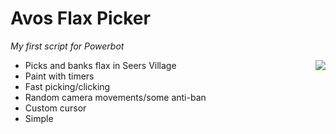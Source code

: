 <h1>Avos Flax Picker</h1>
<i>My first script for Powerbot</i>

<ul align="left">
<img align="right" style="float:right" src="http://i.imgur.com/31rRvPM.jpg" />


<li>Picks and banks flax in Seers Village</li>
<li>Paint with timers</li>
<li>Fast picking/clicking</li>
<li>Random camera movements/some anti-ban</li>
<li>Custom cursor</li>
<li>Simple</li>
</ul>
